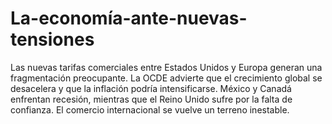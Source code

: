 # La-economía-ante-nuevas-tensiones

Las nuevas tarifas comerciales entre Estados Unidos y Europa generan una fragmentación preocupante. La OCDE advierte que el crecimiento global se desacelera y que la inflación podría intensificarse. México y Canadá enfrentan recesión, mientras que el Reino Unido sufre por la falta de confianza. El comercio internacional se vuelve un terreno inestable.
